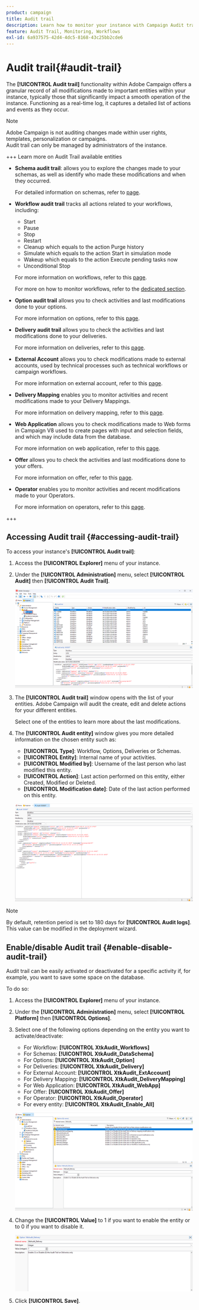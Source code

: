 ```yaml
---
product: campaign
title: Audit trail
description: Learn how to monitor your instance with Campaign Audit trail
feature: Audit Trail, Monitoring, Workflows
exl-id: 6a937575-42d4-4dc5-8168-43c25bb2cde6
---
```

# Audit trail{#audit-trail}

The **[!UICONTROL Audit trail]** functionality within Adobe Campaign offers a granular record of all modifications made to important entities within your instance, typically those that significantly impact a smooth operation of the instance. Functioning as a real-time log, it captures a detailed list of actions and events as they occur. 

>[!NOTE]
>
>Adobe Campaign is not auditing changes made within user rights, templates, personalization or campaigns.  
>Audit trail can only be managed by administrators of the instance.

+++ Learn more on Audit Trail available entities

* **Schema audit trail**: allows you to explore the changes made to your schemas, as well as identify who made these modifications and when they occurred.

  For detailed information on schemas, refer to [page](../dev/schemas.md).

* **Workflow audit trail** tracks all actions related to your workflows, including:

    * Start
    * Pause
    * Stop
    * Restart
    * Cleanup which equals to the action Purge history
    * Simulate which equals to the action Start in simulation mode
    * Wakeup which equals to the action Execute pending tasks now
    * Unconditional Stop

  For more information on workflows, refer to this [page](../../automation/workflow/about-workflows.md).
  
  For more on how to monitor workflows, refer to the [dedicated section](../../automation/workflow/monitor-workflow-execution.md).

* **Option audit trail** allows you to check activities and last modifications done to your options.

  For more information on options, refer to this [page](https://experienceleague.adobe.com/en/docs/campaign-classic/using/installing-campaign-classic/appendices/configuring-campaign-options).

* **Delivery audit trail** allows you to check the activities and last modifications done to your deliveries. 

  For more information on deliveries, refer to this [page](../start/create-message.md).

* **External Account** allows you to check modifications made to external accounts, used by technical processes such as technical workflows or campaign workflows.

  For more information on external account, refer to this [page](../config/external-accounts.md).

* **Delivery Mapping** enables you to monitor activities and recent modifications made to your Delivery Mappings. 

  For more information on delivery mapping, refer to this [page](../audiences/target-mappings.md).

* **Web Application** allows you to check modifications made to Web forms in Campaign V8 used to create pages with input and selection fields, and which may include data from the database. 

  For more information on web application, refer to this [page](../dev/webapps.md).

* **Offer** allows you to check the activities and last modifications done to your offers.

  For more information on offer, refer to this [page](../interaction/interaction.md).

* **Operator** enables you to monitor activities and recent modifications made to your Operators.

  For more information on operators, refer to this [page](../interaction/interaction-operators.md).

+++

## Accessing Audit trail {#accessing-audit-trail}

To access your instance's **[!UICONTROL Audit trail]**:

1. Access the **[!UICONTROL Explorer]** menu of your instance.

1. Under the **[!UICONTROL Administration]** menu, select **[!UICONTROL Audit]** then **[!UICONTROL Audit Trail]**.

   ![](assets/audit-trail-1.png)

1. The **[!UICONTROL Audit trail]** window opens with the list of your entities. Adobe Campaign will audit the create, edit and delete actions for your different entities.

   Select one of the entities to learn more about the last modifications.

1. The **[!UICONTROL Audit entity]** window gives you more detailed information on the chosen entity such as:

    * **[!UICONTROL Type]**: Workflow, Options, Deliveries or Schemas.
    * **[!UICONTROL Entity]**: Internal name of your activities.
    * **[!UICONTROL Modified by]**: Username of the last person who last modified this entity.
    * **[!UICONTROL Action]**: Last action performed on this entity, either Created, Modified or Deleted.
    * **[!UICONTROL Modification date]**: Date of the last action performed on this entity.

   ![](assets/audit-trail-2.png)

>[!NOTE]
>
>By default, retention period is set to 180 days for **[!UICONTROL Audit logs]**. This value can be modified in the deployment wizard.

## Enable/disable Audit trail {#enable-disable-audit-trail}

Audit trail can be easily activated or deactivated for a specific activity if, for example, you want to save some space on the database.

To do so:

1. Access the **[!UICONTROL Explorer]** menu of your instance.

1. Under the **[!UICONTROL Administration]** menu, select **[!UICONTROL Platform]** then **[!UICONTROL Options]**.

1. Select one of the following options depending on the entity you want to activate/deactivate:

   * For Workflow: **[!UICONTROL XtkAudit_Workflows]**
   * For Schemas: **[!UICONTROL XtkAudit_DataSchema]**
   * For Options: **[!UICONTROL XtkAudit_Option]**
   * For Deliveries: **[!UICONTROL XtkAudit_Delivery]**
   * For External Account: **[!UICONTROL XtkAudit_ExtAccount]**
   * For Delivery Mapping: **[!UICONTROL XtkAudit_DeliveryMapping]**
   * For Web Application: **[!UICONTROL XtkAudit_WebApp]**
   * For Offer: **[!UICONTROL XtkAudit_Offer]**
   * For Operator: **[!UICONTROL XtkAudit_Operator]**
   * For every entity: **[!UICONTROL XtkAudit_Enable_All]**

   ![](assets/audit-trail-3.png)

1. Change the **[!UICONTROL Value]** to 1 if you want to enable the entity or to 0 if you want to disable it.

   ![](assets/audit-trail-4.png)

1. Click **[!UICONTROL Save]**.
